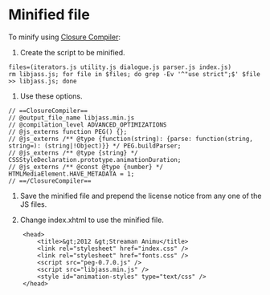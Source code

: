 # Minified file

To minify using [Closure Compiler](http://closure-compiler.appspot.com/):

1. Create the script to be minified.
```
files=(iterators.js utility.js dialogue.js parser.js index.js)
rm libjass.js; for file in $files; do grep -Ev '^"use strict";$' $file >> libjass.js; done
```

1. Use these options.
```
// ==ClosureCompiler==
// @output_file_name libjass.min.js
// @compilation_level ADVANCED_OPTIMIZATIONS
// @js_externs function PEG() {};
// @js_externs /** @type {function(string): {parse: function(string, string=): (string|!Object)}} */ PEG.buildParser;
// @js_externs /** @type {string} */ CSSStyleDeclaration.prototype.animationDuration;
// @js_externs /** @const @type {number} */ HTMLMediaElement.HAVE_METADATA = 1;
// ==/ClosureCompiler==
```

1. Save the minified file and prepend the license notice from any one of the JS files.

1. Change index.xhtml to use the minified file.
```
	<head>
		<title>&gt;2012 &gt;Streaman Animu</title>
		<link rel="stylesheet" href="index.css" />
		<link rel="stylesheet" href="fonts.css" />
		<script src="peg-0.7.0.js" />
		<script src="libjass.min.js" />
		<style id="animation-styles" type="text/css" />
	</head>
```
